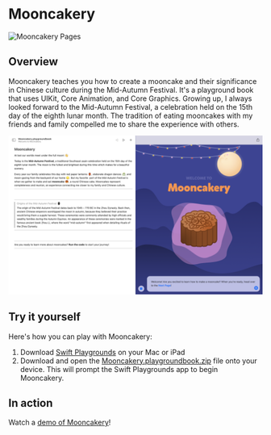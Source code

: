 # Mooncakery
![Mooncakery Pages](Mooncakery.playgroundbook/Images/mooncakery.png)


## Overview
Mooncakery teaches you how to create a mooncake and their significance in Chinese culture during the Mid-Autumn Festival. It's a playground book that uses UIKit, Core Animation, and Core Graphics. Growing up, I always looked forward to the Mid-Autumn Festival, a celebration held on the 15th day of the eighth lunar month. The tradition of eating mooncakes with my friends and family compelled me to share the experience with others.

![Mooncakery Demo](Mooncakery.playgroundbook/Images/mooncakery2.png)

## Try it yourself
Here's how you can play with Mooncakery:
1. Download [Swift Playgrounds](https://www.apple.com/swift/playgrounds/) on your Mac or iPad
2. Download and open the [Mooncakery.playgroundbook.zip](Mooncakery.playgroundbook.zip) file onto your device. This will prompt the Swift Playgrounds app to begin Mooncakery.

## In action
Watch a [demo of Mooncakery](https://youtu.be/22fNhZOYoHc)!
